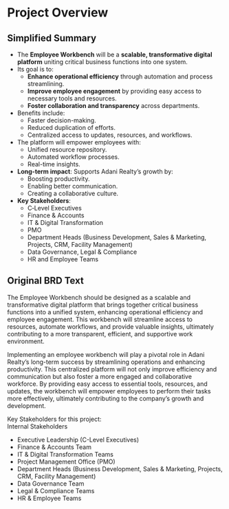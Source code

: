 # Project Overview

## Simplified Summary
- The **Employee Workbench** will be a **scalable, transformative digital platform** uniting critical business functions into one system.
- Its goal is to:
  - **Enhance operational efficiency** through automation and process streamlining.
  - **Improve employee engagement** by providing easy access to necessary tools and resources.
  - **Foster collaboration and transparency** across departments.
- Benefits include:
  - Faster decision-making.
  - Reduced duplication of efforts.
  - Centralized access to updates, resources, and workflows.
- The platform will empower employees with:
  - Unified resource repository.
  - Automated workflow processes.
  - Real-time insights.
- **Long-term impact**: Supports Adani Realty’s growth by:
  - Boosting productivity.
  - Enabling better communication.
  - Creating a collaborative culture.
- **Key Stakeholders**:
  - C‑Level Executives
  - Finance & Accounts
  - IT & Digital Transformation
  - PMO
  - Department Heads (Business Development, Sales & Marketing, Projects, CRM, Facility Management)
  - Data Governance, Legal & Compliance
  - HR and Employee Teams

## Original BRD Text
The Employee Workbench should be designed as a scalable and transformative digital platform 
that brings together critical business functions into a unified system, enhancing operational 
efficiency and employee engagement. This workbench will streamline access to resources, 
automate workflows, and provide valuable insights, ultimately contributing to a more 
transparent, efficient, and supportive work environment.  

Implementing an employee workbench will play a pivotal role in Adani Realty’s long-term success 
by streamlining operations and enhancing productivity. This centralized platform will not only 
improve efficiency and communication but also foster a more engaged and collaborative 
workforce. By providing easy access to essential tools, resources, and updates, the workbench 
will empower employees to perform their tasks more effectively, ultimately contributing to the 
company’s growth and development. 

Key Stakeholders for this project:  
Internal Stakeholders  
- Executive Leadership (C-Level Executives)  
- Finance & Accounts Team  
- IT & Digital Transformation Teams  
- Project Management Office (PMO)  
- Department Heads (Business Development, Sales & Marketing, Projects, CRM, Facility 
  Management)  
- Data Governance Team  
- Legal & Compliance Teams  
- HR & Employee Teams
